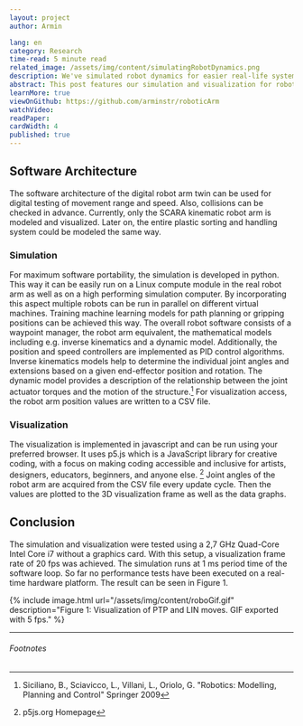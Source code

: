 ```yaml
---
layout: project
author: Armin

lang: en
category: Research
time-read: 5 minute read
related_image: /assets/img/content/simulatingRobotDynamics.png
description: We've simulated robot dynamics for easier real-life system integration.
abstract: This post features our simulation and visualization for robotic arms. To allow for easy start-up of the software system running on the actual robot controller, the values for moments of inertia, link masses as well as link lengths are derived from the CAD model of the robot.
learnMore: true
viewOnGithub: https://github.com/arminstr/roboticArm
watchVideo: 
readPaper:
cardWidth: 4
published: true
---
```

 
## Software Architecture
The software architecture of the digital robot arm twin can be used for digital testing of movement range and speed. Also, collisions can be checked in advance. Currently, only the SCARA kinematic robot arm is modeled and visualized. Later on, the entire plastic sorting and handling system could be modeled the same way.
 
### Simulation
For maximum software portability, the simulation is developed in python. This way it can be easily run on a Linux compute module in the real robot arm as well as on a high performing simulation computer. By incorporating this aspect multiple robots can be run in parallel on different virtual machines. Training machine learning models for path planning or gripping positions can be achieved this way.
The overall robot software consists of a waypoint manager, the robot arm equivalent, the mathematical models including e.g. inverse kinematics and a dynamic model. Additionally, the position and speed controllers are implemented as PID control algorithms.
Inverse kinematics models help to determine the individual joint angles and extensions based on a given end-effector position and rotation.
The dynamic model provides a description of the relationship between the joint actuator torques and the motion of the structure.[^1]
For visualization access, the robot arm position values are written to a CSV file.
 
### Visualization
The visualization is implemented in javascript and can be run using your preferred browser. It uses p5.js which is a JavaScript library for creative coding, with a focus on making coding accessible and inclusive for artists, designers, educators, beginners, and anyone else. [^2]
Joint angles of the robot arm are acquired from the CSV file every update cycle. Then the values are plotted to the 3D visualization frame as well as the data graphs.
 
## Conclusion
The simulation and visualization were tested using a 2,7 GHz Quad-Core Intel Core i7 without a graphics card. With this setup, a visualization frame rate of 20 fps was achieved. The simulation runs at 1 ms period time of the software loop. So far no performance tests have been executed on a real-time hardware platform. 
The result can be seen in Figure 1.

{% include image.html url="/assets/img/content/roboGif.gif" description="Figure 1: Visualization of PTP and LIN moves. GIF exported with 5 fps." %}
 
---
 
###### Footnotes
 
[^1]: Siciliano, B., Sciavicco, L., Villani, L., Oriolo, G. "Robotics: Modelling, Planning and Control" Springer 2009
[^2]: p5js.org Homepage